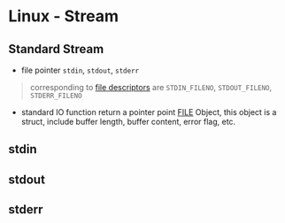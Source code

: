 # Linux - Stream

## Standard Stream

- file pointer `stdin`, `stdout`, `stderr` 

> corresponding to [file descriptors](linux-file-descriptor.md) are `STDIN_FILENO`, `STDOUT_FILENO`, `STDERR_FILENO`

- standard IO function return a pointer point [FILE]() Object, this object is a struct, include buffer length, buffer content, error flag, etc.

## stdin

## stdout

## stderr

